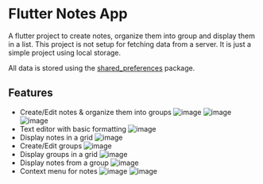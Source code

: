 # Flutter Notes App 

A flutter project to create notes, organize them into group and display them in a list.
This project is not setup for fetching data from a server. It is just a simple project using local storage.

All data is stored using the [shared_preferences](https://pub.dev/packages/shared_preferences) package. 

## Features

- Create/Edit notes & organize them into groups
![image](img/create_note.png)
![image](img/note_select_group.png)
![image](img/note_select_color.png)
- Text editor with basic formatting
![image](img/text_editor.png)
- Display notes in a grid
![image](img/note_grid.png)
- Create/Edit groups
![image](img/create_group.png)
- Display groups in a grid
![image](img/group_grid.png)
- Display notes from a group
![image](img/group_note.png)
- Context menu for notes
![image](img/contextual_menu.png)
![image](img/contextual_menu_note_in_group.png)




